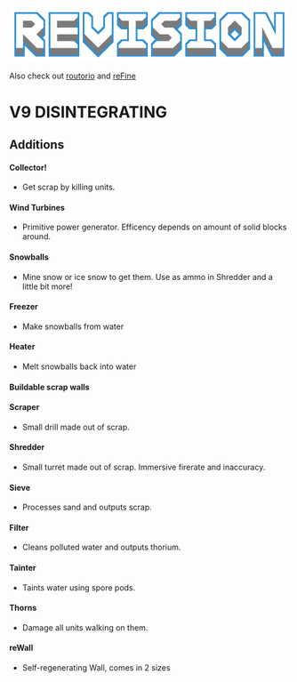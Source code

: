 ![logo](assets/preview.png)

Also check out [routorio](https://github.com/DeltaNedas/routorio) and [reFine](https://github.com/Slava0135/reFine)

# V9 DISINTEGRATING
## Additions
#### Collector!
* Get scrap by killing units.
#### Wind Turbines
* Primitive power generator. Efficency depends on amount of solid blocks around.
#### Snowballs
* Mine snow or ice snow to get them. Use as ammo in Shredder and a little bit more!
#### Freezer
* Make snowballs from water
#### Heater
* Melt snowballs back into water
#### Buildable scrap walls
#### Scraper
* Small drill made out of scrap.
#### Shredder
* Small turret made out of scrap. Immersive firerate and inaccuracy.
#### Sieve
* Processes sand and outputs scrap.
#### Filter
* Cleans polluted water and outputs thorium.
#### Tainter
* Taints water using spore pods.
#### Thorns
* Damage all units walking on them.
#### reWall
* Self-regenerating Wall, comes in 2 sizes
